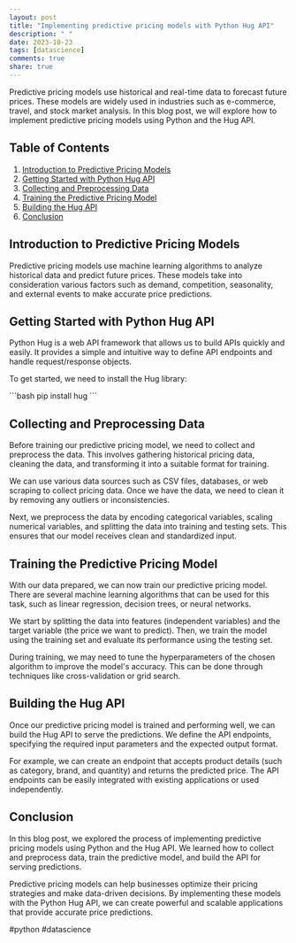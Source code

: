 ```yaml
---
layout: post
title: "Implementing predictive pricing models with Python Hug API"
description: " "
date: 2023-10-23
tags: [datascience]
comments: true
share: true
---
```


Predictive pricing models use historical and real-time data to forecast future prices. These models are widely used in industries such as e-commerce, travel, and stock market analysis. In this blog post, we will explore how to implement predictive pricing models using Python and the Hug API.

## Table of Contents
1. [Introduction to Predictive Pricing Models](#introduction-to-predictive-pricing-models)
2. [Getting Started with Python Hug API](#getting-started-with-python-hug-api)
3. [Collecting and Preprocessing Data](#collecting-and-preprocessing-data)
4. [Training the Predictive Pricing Model](#training-the-predictive-pricing-model)
5. [Building the Hug API](#building-the-hug-api)
6. [Conclusion](#conclusion)

## Introduction to Predictive Pricing Models

Predictive pricing models use machine learning algorithms to analyze historical data and predict future prices. These models take into consideration various factors such as demand, competition, seasonality, and external events to make accurate price predictions.

## Getting Started with Python Hug API

Python Hug is a web API framework that allows us to build APIs quickly and easily. It provides a simple and intuitive way to define API endpoints and handle request/response objects.

To get started, we need to install the Hug library:

\```bash
pip install hug
\```

## Collecting and Preprocessing Data

Before training our predictive pricing model, we need to collect and preprocess the data. This involves gathering historical pricing data, cleaning the data, and transforming it into a suitable format for training.

We can use various data sources such as CSV files, databases, or web scraping to collect pricing data. Once we have the data, we need to clean it by removing any outliers or inconsistencies.

Next, we preprocess the data by encoding categorical variables, scaling numerical variables, and splitting the data into training and testing sets. This ensures that our model receives clean and standardized input.

## Training the Predictive Pricing Model

With our data prepared, we can now train our predictive pricing model. There are several machine learning algorithms that can be used for this task, such as linear regression, decision trees, or neural networks.

We start by splitting the data into features (independent variables) and the target variable (the price we want to predict). Then, we train the model using the training set and evaluate its performance using the testing set.

During training, we may need to tune the hyperparameters of the chosen algorithm to improve the model's accuracy. This can be done through techniques like cross-validation or grid search.

## Building the Hug API

Once our predictive pricing model is trained and performing well, we can build the Hug API to serve the predictions. We define the API endpoints, specifying the required input parameters and the expected output format.

For example, we can create an endpoint that accepts product details (such as category, brand, and quantity) and returns the predicted price. The API endpoints can be easily integrated with existing applications or used independently.

## Conclusion

In this blog post, we explored the process of implementing predictive pricing models using Python and the Hug API. We learned how to collect and preprocess data, train the predictive model, and build the API for serving predictions.

Predictive pricing models can help businesses optimize their pricing strategies and make data-driven decisions. By implementing these models with the Python Hug API, we can create powerful and scalable applications that provide accurate price predictions.

\#python #datascience